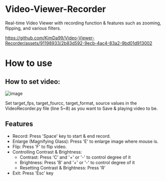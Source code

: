 # Video-Viewer-Recorder
Real-time Video Viewer with recording function &amp; features such as zooming, flipping, and various filters. 

https://github.com/KimDa99/Video-Viewer-Recorder/assets/91198933/2b83d592-9ecb-4ac4-83a2-9bd01d913002

# How to use
## How to set video:
![image](https://github.com/KimDa99/Video-Viewer-Recorder/assets/91198933/4109f593-5cbe-40dc-8565-18ee85ab6d80)

Set target_fps, target_fourcc, target_format, source values in the VideoRecorder.py file (line 5~8) as you want to Save & playing video to be. 


## Features
- Record: Press 'Space' key to start & end record.
- Enlarge (Magnifying Glass): Press 'E' to enlarge image where mouse is.
- Flip: Press 'F' to flip video.
- Controlling Contrast & Brightness:
  - Contrast: Press 'C' and '+' or '-' to control degree of it
  - Brightness: Press 'B' and '+' or '-' to control degree of it
  - Resetting Contrast & Brightness: Press 'R'
- Exit: Press 'Esc' key
